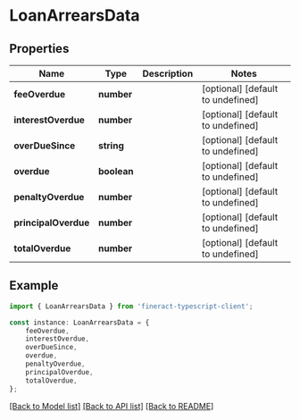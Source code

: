# LoanArrearsData


## Properties

Name | Type | Description | Notes
------------ | ------------- | ------------- | -------------
**feeOverdue** | **number** |  | [optional] [default to undefined]
**interestOverdue** | **number** |  | [optional] [default to undefined]
**overDueSince** | **string** |  | [optional] [default to undefined]
**overdue** | **boolean** |  | [optional] [default to undefined]
**penaltyOverdue** | **number** |  | [optional] [default to undefined]
**principalOverdue** | **number** |  | [optional] [default to undefined]
**totalOverdue** | **number** |  | [optional] [default to undefined]

## Example

```typescript
import { LoanArrearsData } from 'fineract-typescript-client';

const instance: LoanArrearsData = {
    feeOverdue,
    interestOverdue,
    overDueSince,
    overdue,
    penaltyOverdue,
    principalOverdue,
    totalOverdue,
};
```

[[Back to Model list]](../README.md#documentation-for-models) [[Back to API list]](../README.md#documentation-for-api-endpoints) [[Back to README]](../README.md)
